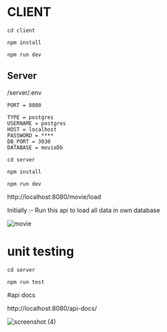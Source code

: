 # CLIENT

`cd client`

`npm install`

`npm run dev`

## Server

/server/.env

```
PORT = 8080

TYPE = postgres
USERNAME = postgres
HOST = localhost
PASSWORD = ****
DB_PORT = 3030
DATABASE = movieDb

```

`cd server`

`npm install`

`npm run dev`

http://localhost:8080/movie/load

Initially :- Run this api to load all data in own database


![movie](https://github.com/nishantchy842/InterTask/assets/117557072/2dea598f-f7e2-493e-9a26-dda72cd13e17)


# unit testing
`cd server`

`npm run test`


#api docs

http://localhost:8080/api-docs/

![screenshot (4)](https://github.com/nishantchy842/InterTask/assets/117557072/59f42368-9a47-43e3-ae8c-be07bee85322)

